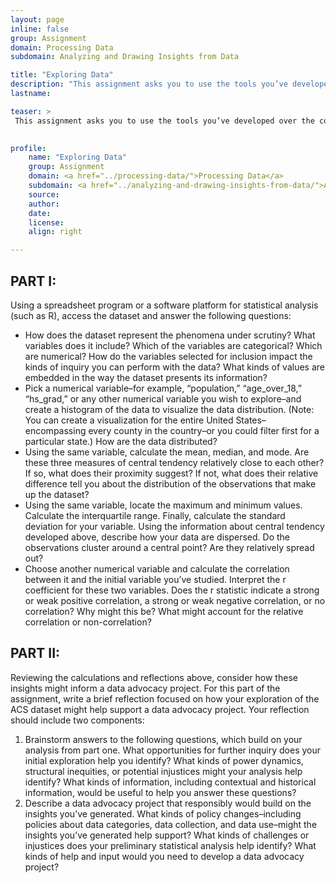 ```yaml
---
layout: page
inline: false
group: Assignment
domain: Processing Data
subdomain: Analyzing and Drawing Insights from Data

title: "Exploring Data"
description: "This assignment asks you to use the tools you’ve developed over the course of this module to begin understanding a dataset–a subset of the 2019 American Community Survey performed by the United States Census Bureau (The dataset with information about its source and the variables included is available at https://www.openintro.org/data/index.php?data=county_2019. This assignment builds on lesson 2.3 (from the historicizing data module) and you should keep in mind how the project of counting the US population is inherently messy, and implicitly (and sometimes explicitly) caught up in questions of power. This is the case not only because census numbers are used by federal, state and local policy makers, but also because the methods and categories used to gather and organize data frequently make assumptions about what it means to be normal and about how people should be living their lives. At the same time, data can be a powerful tool for identifying patterns of injustice or systemic violence. As you work through this assignment, reflect both on how the ACS data embeds bias and on how the data might contribute to a responsible data advocacy project."
lastname: 

teaser: >
 This assignment asks you to use the tools you’ve developed over the course of this module to begin understanding a dataset–a subset of the 2019 American Community Survey performed by the United States Census Bureau (The dataset with information about its source and the variables included is available at https://www.openintro.org/data/index.php?data=county_2019. This assignment builds on lesson 2.3 (from the historicizing data module) and you should keep in mind how the project of counting the US population is inherently messy, and implicitly (and sometimes explicitly) caught up in questions of power. This is the case not only because census numbers are used by federal, state and local policy makers, but also because the methods and categories used to gather and organize data frequently make assumptions about what it means to be normal and about how people should be living their lives. At the same time, data can be a powerful tool for identifying patterns of injustice or systemic violence. As you work through this assignment, reflect both on how the ACS data embeds bias and on how the data might contribute to a responsible data advocacy project.
 

profile:
    name: "Exploring Data"
    group: Assignment
    domain: <a href="../processing-data/">Processing Data</a>
    subdomain: <a href="../analyzing-and-drawing-insights-from-data/">Analyzing and Drawing Insights from Data</a>
    source: 
    author: 
    date: 
    license: 
    align: right

---
```


## PART I: 
Using a spreadsheet program or a software platform for statistical analysis (such as R), access the dataset and answer the following questions:
- How does the dataset represent the phenomena under scrutiny? What variables does it include? Which of the variables are categorical? Which are numerical? How do the variables selected for inclusion impact the kinds of inquiry you can perform with the data? What kinds of values are embedded in the way the dataset presents its information?
- Pick a numerical variable–for example, “population,” “age_over_18,” “hs_grad,” or any other numerical variable you wish to explore–and create a histogram of the data to visualize the data distribution. (Note: You can create a visualization for the entire United States–encompassing every county in the country–or you could filter first for a particular state.) How are the data distributed? 
- Using the same variable, calculate the mean, median, and mode. Are these three measures of central tendency relatively close to each other? If so, what does their proximity suggest? If not, what does their relative difference tell you about the distribution of the observations that make up the dataset?
- Using the same variable, locate the maximum and minimum values. Calculate the interquartile range. Finally, calculate the standard deviation for your variable. Using the information about central tendency developed above, describe how your data are dispersed. Do the observations cluster around a central point? Are they relatively spread out?
- Choose another numerical variable and calculate the correlation between it and the initial variable you’ve studied. Interpret the r coefficient for these two variables. Does the r statistic indicate a strong or weak positive correlation, a strong or weak negative correlation, or no correlation? Why might this be? What might account for the relative correlation or non-correlation? 

## PART II: 
Reviewing the calculations and reflections above, consider how these insights might inform a data advocacy project. For this part of the assignment, write a brief reflection focused on how your exploration of the ACS dataset might help support a data advocacy project. Your reflection should include two components:
1. Brainstorm answers to the following questions, which build on your analysis from part one. What opportunities for further inquiry does your initial exploration help you identify? What kinds of power dynamics, structural inequities, or potential injustices might your analysis help identify? What kinds of information, including contextual and historical information, would be useful to help you answer these questions?
2. Describe a data advocacy project that responsibly would build on the insights you’ve generated. What kinds of policy changes–including policies about data categories, data collection, and data use–might the insights you’ve generated help support? What kinds of challenges or injustices does your preliminary statistical analysis help identify? What kinds of help and input would you need to develop a data advocacy project?
